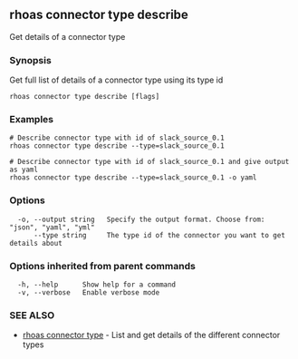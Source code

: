 ## rhoas connector type describe

Get details of a connector type

### Synopsis

Get full list of details of a connector type using its type id

```
rhoas connector type describe [flags]
```

### Examples

```
# Describe connector type with id of slack_source_0.1
rhoas connector type describe --type=slack_source_0.1 

# Describe connector type with id of slack_source_0.1 and give output as yaml
rhoas connector type describe --type=slack_source_0.1 -o yaml

```

### Options

```
  -o, --output string   Specify the output format. Choose from: "json", "yaml", "yml"
      --type string     The type id of the connector you want to get details about
```

### Options inherited from parent commands

```
  -h, --help      Show help for a command
  -v, --verbose   Enable verbose mode
```

### SEE ALSO

* [rhoas connector type](rhoas_connector_type.md)	 - List and get details of the different connector types

